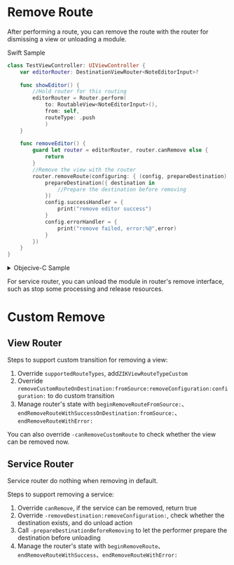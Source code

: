 # Remove Route

After performing a route, you can remove the route with the router for dismissing a view or unloading a module.

Swift Sample

```swift
class TestViewController: UIViewController {
    var editorRouter: DestinationViewRouter<NoteEditorInput>?
    
    func showEditor() {
        //Hold router for this routing
        editorRouter = Router.perform(
            to: RoutableView<NoteEditorInput>(),
            from: self,
            routeType: .push
            )
    }
    
    func removeEditor() {
        guard let router = editorRouter, router.canRemove else {
            return
        }
        //Remove the view with the router
        router.removeRoute(configuring: { (config, prepareDestination) in
            prepareDestination({ destination in
                //Prepare the destination before removing
            })
            config.successHandler = {
                print("remove editor success")
            }
            config.errorHandler = {
                print("remove failed, error:%@",error)
            }
        })
    }
}
```

<details><summary>Objecive-C Sample</summary>

```objectivec
@interface TestViewController()
@property (nonatomic, strong) ZIKViewRouter *editorRouter;
@end
@implementation TestViewController: UIViewController

- (void)showEditor {
  self.editorRouter = [ZIKViewRouter.toView(@protocol(NoteEditorInput)) performFromSource:self routeType:ZIKViewRouteTypePush];
}

- (void)removeEditor {
  if ([self.editorRouter canRemove] == NO) {
      return;
  }
  [self.editorRouter removeRouteWithSuccessHandler:^{
      NSLog(@"remove editor success");
  } errorHandler:^(SEL routeAction, NSError *error) {
      NSLog(@"remove failed, error:%@",error);
  }];  
}

@end
```

</details>

For service router, you can unload the module in router's remove interface, such as stop some processing and release resources.

# Custom Remove

## View Router

Steps to support custom transition for removing a view:

1. Override `supportedRouteTypes`, add`ZIKViewRouteTypeCustom`
2. Override `removeCustomRouteOnDestination:fromSource:removeConfiguration:configuration:` to do custom transition
3. Manage router's state with `beginRemoveRouteFromSource:`、`endRemoveRouteWithSuccessOnDestination:fromSource:`、`endRemoveRouteWithError:`

You can also override `-canRemoveCustomRoute` to check whether the view can be removed now.

## Service Router

Service router do nothing when removing in default.

Steps to support removing a service:

1. Override `canRemove`, if the service can be removed, return true
2. Override `-removeDestination:removeConfiguration:`, check whether the destination exists, and do unload action
3. Call `-prepareDestinationBeforeRemoving` to let the performer prepare the destination before unloading
4. Manage the router's state with `beginRemoveRoute`、`endRemoveRouteWithSuccess`、`endRemoveRouteWithError:`